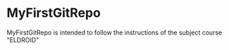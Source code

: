 # MyFirstGitRepo
MyFirstGitRepo is intended to follow the instructions of the subject course "ELDROID"
